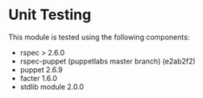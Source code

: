 # Unit Testing #

This module is tested using the following components:

 * rspec > 2.6.0
 * rspec-puppet (puppetlabs master branch) (e2ab2f2)
 * puppet 2.6.9
 * facter 1.6.0
 * stdlib module 2.0.0

